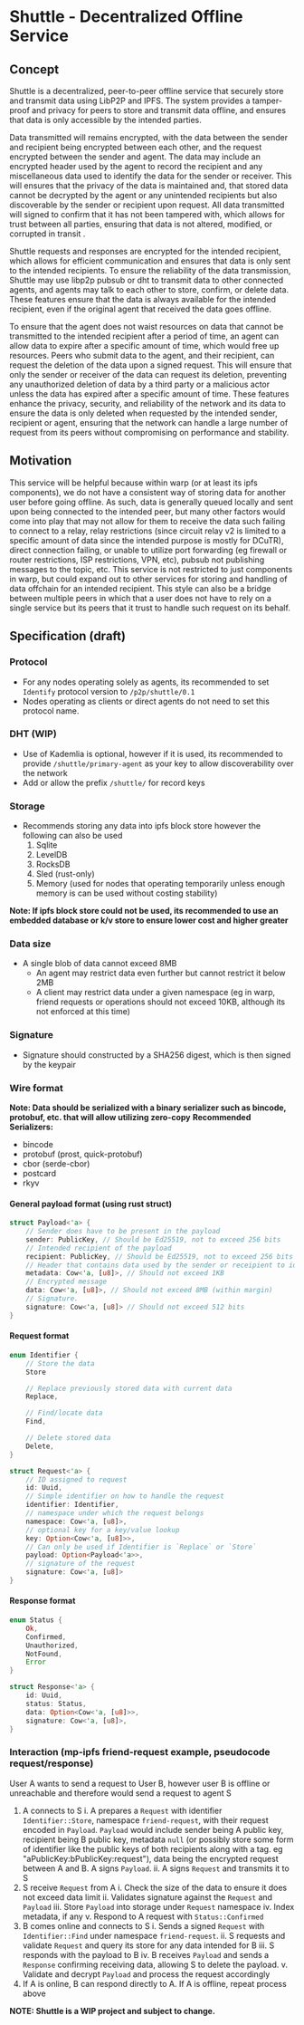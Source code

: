 # Shuttle - Decentralized Offline Service

## Concept

Shuttle is a decentralized, peer-to-peer offline service that securely store and transmit data using LibP2P and IPFS. The system provides a tamper-proof and privacy for peers to store and transmit data offline, and ensures that data is only accessible by the intended parties.

Data transmitted will remains encrypted, with the data between the sender and recipient being encrypted between each other, and the request encrypted between the sender and agent. The data may include an encrypted header used by the agent to record the recipient and any miscellaneous data used to identify the data for the sender or receiver. This will ensures that the privacy of the data is maintained and, that stored data cannot be decrypted by the agent or any unintended recipients but also discoverable by the sender or recipient upon request. All data transmitted will signed to confirm that it has not been tampered with, which allows for trust between all parties, ensuring that data is not altered, modified, or corrupted in transit .

Shuttle requests and responses are encrypted for the intended recipient, which allows for efficient communication and ensures that data is only sent to the intended recipients. To ensure the reliability of the data transmission, Shuttle may use libp2p pubsub or dht to transmit data to other connected agents, and agents may talk to each other to store, confirm, or delete data. These features ensure that the data is always available for the intended recipient, even if the original agent that received the data goes offline. 

To ensure that the agent does not waist resources on data that cannot be transmitted to the intended recipient after a period of time, an agent can allow data to expire after a specific amount of time, which would free up resources. Peers who submit data to the agent, and their recipient, can request the deletion of the data upon a signed request. This will ensure that only the sender or receiver of the data can request its deletion, preventing any unauthorized deletion of data by a third party or a malicious actor unless the data has expired after a specific amount of time. These features enhance the privacy, security, and reliability of the network and its data to ensure the data is only deleted when requested by the intended sender, recipient or agent, ensuring that the network can handle a large number of request from its peers without compromising on performance and stability.


## Motivation
This service will be helpful because within warp (or at least its ipfs components), we do not have a consistent way of storing data for another user before going offline. As such, data is generally queued locally and sent upon being connected to the intended peer, but many other factors would come into play that may not allow for them to receive the data such failing to connect to a relay, relay restrictions (since circuit relay v2 is limited to a specific amount of data since the intended purpose is mostly for DCuTR), direct connection failing, or unable to utilize port forwarding (eg firewall or router restrictions, ISP restrictions, VPN, etc), pubsub not publishing messages to the topic, etc. This service is not restricted to just components in warp, but could expand out to other services for storing and handling of data offchain for an intended recipient. This style can also be a bridge between multiple peers in which that a user does not have to rely on a single service but its peers that it trust to handle such request on its behalf.

## Specification (draft)

### Protocol
- For any nodes operating solely as agents, its recommended to set `Identify` protocol version to `/p2p/shuttle/0.1`
- Nodes operating as clients or direct agents do not need to set this protocol name. 

### DHT (WIP)
- Use of Kademlia is optional, however if it is used, its recommended to provide `/shuttle/primary-agent` as your key to allow discoverability over the network
- Add or allow the prefix `/shuttle/` for record keys 

### Storage
- Recommends storing any data into ipfs block store however the following can also be used
  1. Sqlite
  2. LevelDB
  3. RocksDB
  4. Sled (rust-only)
  5. Memory (used for nodes that operating temporarily unless enough memory is can be used without costing stability)

**Note: If ipfs block store could not be used, its recommended to use an embedded database or k/v store to ensure lower cost and higher greater**

### Data size
- A single blob of data cannot exceed 8MB
  - An agent may restrict data even further but cannot restrict it below 2MB
  - A client may restrict data under a given namespace (eg in warp, friend requests or operations should not exceed 10KB, although its not enforced at this time)

### Signature
- Signature should constructed by a SHA256 digest, which is then signed by the keypair 

### Wire format 

**Note: Data should be serialized with a binary serializer such as bincode, protobuf, etc. that will allow utilizing zero-copy**
**Recommended Serializers:**
- bincode
- protobuf (prost, quick-protobuf)
- cbor (serde-cbor)
- postcard
- rkyv

#### General payload format (using rust struct)

```rust
struct Payload<'a> {
    // Sender does have to be present in the payload
    sender: PublicKey, // Should be Ed25519, not to exceed 256 bits
    // Intended recipient of the payload
    recipient: PublicKey, // Should be Ed25519, not to exceed 256 bits
    // Header that contains data used by the sender or receipient to identify the payload on the agent
    metadata: Cow<'a, [u8]>, // Should not exceed 1KB
    // Encrypted message
    data: Cow<'a, [u8]>, // Should not exceed 8MB (within margin)
    // Signature. 
    signature: Cow<'a, [u8]> // Should not exceed 512 bits
}
```

#### Request format
```rust
enum Identifier {
    // Store the data
    Store

    // Replace previously stored data with current data
    Replace,

    // Find/locate data
    Find,

    // Delete stored data
    Delete,
}

struct Request<'a> {
    // ID assigned to request
    id: Uuid,
    // Simple identifier on how to handle the request
    identifier: Identifier,
    // namespace under which the request belongs
    namespace: Cow<'a, [u8]>,
    // optional key for a key/value lookup
    key: Option<Cow<'a, [u8]>>,
    // Can only be used if Identifier is `Replace` or `Store` 
    payload: Option<Payload<'a>>,
    // signature of the request
    signature: Cow<'a, [u8]>
}
```

#### Response format
```rust
enum Status {
    Ok,
    Confirmed,
    Unauthorized,
    NotFound,
    Error
}

struct Response<'a> {
    id: Uuid,
    status: Status,
    data: Option<Cow<'a, [u8]>>,
    signature: Cow<'a, [u8]>,
}
```

### Interaction (mp-ipfs friend-request example, pseudocode request/response)

User A wants to send a request to User B, however user B is offline or unreachable and therefore would send a request to agent S

1. A connects to S
i. A prepares a `Request` with identifier `Identifier::Store`, namespace `friend-request`, with their request encoded in `Payload`. `Payload` would include sender being A public key, recipient being B public key, metadata `null` (or possibly store some form of identifier like the public keys of both recipients along with a tag. eg "aPublicKey:bPublicKey:request"), data being the encrypted request between A and B. A signs `Payload`.
ii. A signs `Request` and transmits it to S
2. S receive `Request` from A
i. Check the size of the data to ensure it does not exceed data limit
ii. Validates signature against the `Request` and `Payload`
iii. Store `Payload` into storage under `Request` namespace 
iv. Index metadata, if any
v. Respond to A request with `Status::Confirmed`
3. B comes online and connects to S
i. Sends a signed `Request` with `Identifier::Find` under namespace `friend-request`.
ii. S requests and validate `Request` and query its store for any data intended for B
iii. S responds with the payload to B
iv. B receives `Payload` and sends a `Response` confirming receiving data, allowing S to delete the payload.
v. Validate and decrypt `Payload` and process the request accordingly
4. If A is online, B can respond directly to A. If A is offline, repeat process above


**NOTE: Shuttle is a WIP project and subject to change.**